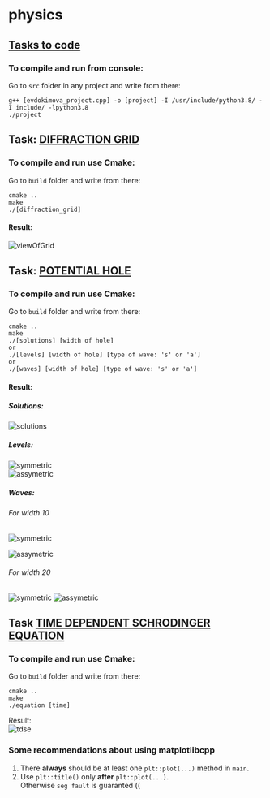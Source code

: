 # physics

## [Tasks to code](https://github.com/DaryaEvd/physics/blob/main/stuff/tasks.pdf)  

### To compile and run from console:  
Go to `src` folder in any project and write from there:  
```
g++ [evdokimova_project.cpp] -o [project] -I /usr/include/python3.8/ -I include/ -lpython3.8  
./project  
```

## Task: [DIFFRACTION GRID](https://github.com/DaryaEvd/physics/tree/main/difraction_grid)  
### To compile and run use Cmake:  
Go to `build` folder and write from there: 
``` 
cmake ..  
make  
./[diffraction_grid]  
```  

#### Result:  
![viewOfGrid](https://github.com/DaryaEvd/physics/blob/main/difraction_grid/pictures/Diffraction_grid.png  )  
  
## Task: [POTENTIAL HOLE](https://github.com/DaryaEvd/physics/tree/main/potential_hole)   

### To compile and run use Cmake:  
Go to `build` folder and write from there: 
``` 
cmake ..  
make
./[solutions] [width of hole]  
or
./[levels] [width of hole] [type of wave: 's' or 'a']  
or  
./[waves] [width of hole] [type of wave: 's' or 'a']  
```  

#### Result:  
##### Solutions:  
![solutions](https://github.com/DaryaEvd/physics/blob/main/potential_hole/pictures/Solutions.png)  

  
##### Levels:  
![symmetric](https://github.com/DaryaEvd/physics/blob/main/potential_hole/pictures/Symmetric_levels.png)  
![assymetric](https://github.com/DaryaEvd/physics/blob/main/potential_hole/pictures/Assymmetric_levels.png)  

##### Waves:
###### For width 10
![symmetric](https://github.com/DaryaEvd/physics/blob/main/potential_hole/pictures/Symmetric_waves_10.png) 
 
![assymetric](https://github.com/DaryaEvd/physics/blob/main/potential_hole/pictures/Assymetric_waves_10.png)  

###### For width 20
![symmetric](https://github.com/DaryaEvd/physics/blob/main/potential_hole/pictures/Symetric_waves_20.png) 
![assymetric](https://github.com/DaryaEvd/physics/blob/main/potential_hole/pictures/Assymetric_waves_20.png)  

## Task [TIME DEPENDENT SCHRODINGER EQUATION](https://github.com/DaryaEvd/physics/tree/main/wave_time)  

### To compile and run use Cmake:  
Go to `build` folder and write from there: 
```
cmake ..  
make  
./equation [time]  
```  
Result:  
![tdse](https://github.com/DaryaEvd/physics/blob/main/wave_time/pictures/TDSE_1.png)  


### Some recommendations about using matplotlibcpp  
1. There **always** should be at least one `plt::plot(...)` method in `main`.  
2. Use `plt::title()` only **after** `plt::plot(...)`.  
Otherwise `seg fault` is guaranted ((  





